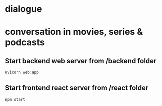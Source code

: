 # dialogue
# conversation in movies, series & podcasts


## Start backend web server from /backend folder

```powershell
uvicorn web:app
```


## Start frontend react server from /react folder

```
npm start 
```

